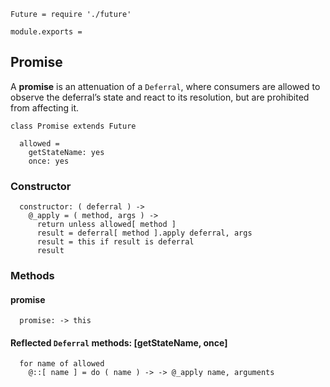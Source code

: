     Future = require './future'

    module.exports =



## Promise

A **promise** is an attenuation of a `Deferral`, where consumers are allowed
to observe the deferral’s state and react to its resolution, but are prohibited
from affecting it.

    class Promise extends Future

      allowed =
        getStateName: yes
        once: yes


### Constructor

      constructor: ( deferral ) ->
        @_apply = ( method, args ) ->
          return unless allowed[ method ]
          result = deferral[ method ].apply deferral, args
          result = this if result is deferral
          result



### Methods


#### promise

      promise: -> this


#### Reflected `Deferral` methods: [getStateName, once]

      for name of allowed
        @::[ name ] = do ( name ) -> -> @_apply name, arguments
